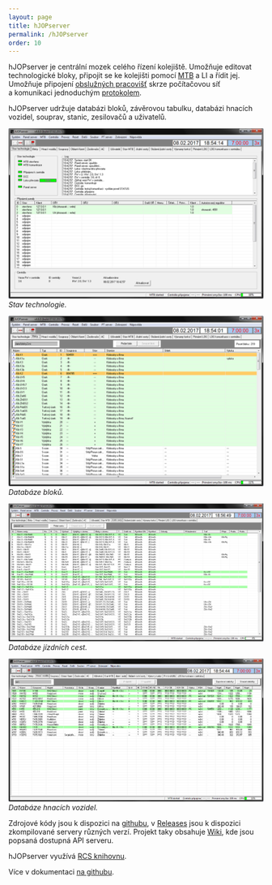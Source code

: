 ```yaml
---
layout: page
title: hJOPserver
permalink: /hJOPserver
order: 10
---
```


hJOPserver je centrální mozek celého řízení kolejiště. Umožňuje editovat
technologické bloky, připojit se ke kolejišti pomocí [MTB](/rcs) a LI
a řídit jej. Umožňuje připojení [obslužných pracovišť](/hJOPpanel) skrze
počítačovou síť a komunikaci jednoduchým
[protokolem](https://github.com/kmzbrnoI/hJOPserver/wiki/panelServer).

hJOPserver udržuje databázi bloků, závěrovou tabulku, databázi hnacích vozidel,
souprav, stanic, zesilovačů a uživatelů.

![Screenshot stavu technologie](assets/img/hJOPserver-tech.png)
*Stav technologie.*

![Screenshot seznamu bloků](assets/img/hJOPserver-blk.png)
*Databáze bloků.*

![Screenshot databáze jízdních cest](assets/img/hJOPserver-jc.png)
*Databáze jízdních cest.*

![Screenshot databáze hnacích vozidel](assets/img/hJOPserver-hv.png)
*Databáze hnacích vozidel.*

Zdrojové kódy jsou k dispozici na [githubu](https://github.com/kmzbrnoI/hJOPserver),
v [Releases](https://github.com/kmzbrnoI/hJOPserver/releases) jsou k dispozici
zkompilované servery různých verzí. Projekt taky obsahuje
[Wiki](https://github.com/kmzbrnoI/hJOPserver/wiki), kde jsou popsaná dostupná
API serveru.

hJOPserver využívá [RCS knihovnu](/rcs).

Více v dokumentaci [na githubu](https://github.com/kmzbrnoI/hJOPserver).

